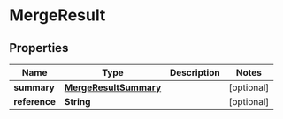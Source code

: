 

# MergeResult

## Properties

Name | Type | Description | Notes
------------ | ------------- | ------------- | -------------
**summary** | [**MergeResultSummary**](MergeResultSummary.md) |  |  [optional]
**reference** | **String** |  |  [optional]



